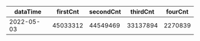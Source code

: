 |dataTime|firstCnt|secondCnt|thirdCnt|fourCnt|
|-|-|-|-|-|
|2022-05-03|45033312|44549469|33137894|2270839|